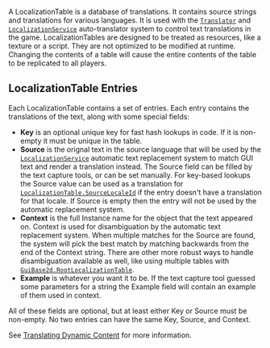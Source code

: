 A LocalizationTable is a database of translations. It contains source strings
and translations for various languages. It is used with the [`Translator`](https://create.roblox.com/docs/reference/engine/classes/Translator)
and [`LocalizationService`](https://create.roblox.com/docs/reference/engine/classes/LocalizationService) auto-translator system to control text
translations in the game. LocalizationTables are designed to be treated as
resources, like a texture or a script. They are not optimized to be modified
at runtime. Changing the contents of a table will cause the entire contents of
the table to be replicated to all players.
## LocalizationTable Entries

Each LocalizationTable contains a set of entries. Each entry contains the
translations of the text, along with some special fields:

- **Key** is an optional unique key for fast hash lookups in code. If it is
non-empty it must be unique in the table.
- **Source** is the orignal text in the source language that will be used by
the [`LocalizationService`](https://create.roblox.com/docs/reference/engine/classes/LocalizationService) automatic text replacement system to match
GUI text and render a translation instead. The Source field can be filled by
the text capture tools, or can be set manually. For key-based lookups the
Source value can be used as a translation for
[`LocalizationTable.SourceLocaleId`](https://create.roblox.com/docs/reference/engine/classes/LocalizationTable#SourceLocaleId) if the entry doesn't have a
translation for that locale. If Source is empty then the entry will not be
used by the automatic replacement system.
- **Context** is the full Instance name for the object that the text appeared
on. Context is used for disambiguation by the automatic text replacement
system. When multiple matches for the Source are found, the system will pick
the best match by matching backwards from the end of the Context string.
There are other more robust ways to handle disambiguation available as well,
like using multiple tables with [`GuiBase2d.RootLocalizationTable`](https://create.roblox.com/docs/reference/engine/classes/GuiBase2d#RootLocalizationTable).
- **Example** is whatever you want it to be. If the text capture tool guessed
some parameters for a string the Example field will contain an example of
them used in context.

All of these fields are optional, but at least either Key or Source must be
non-empty. No two entries can have the same Key, Source, and Context.

See
[Translating Dynamic Content](https://create.roblox.com/docs/production/localization/translating-dynamic-content)
for more information.